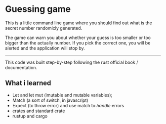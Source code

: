 # Guessing game

This is a little command line game where you should find out what is the secret number randomicly generated.

The game can warn you about whether your guess is too smaller or too bigger than the actually number. If you pick the correct one, you will be alerted and the application will stop by.

---

This code was built step-by-step following the rust official book / documentation.

## What i learned

- Let and let mut (imutable and mutable variables);
- Match (a sort of switch, in javascript)
- Expect (to throw error) and use match to *handle* errors
- crates and standard crate
- rustup and cargo